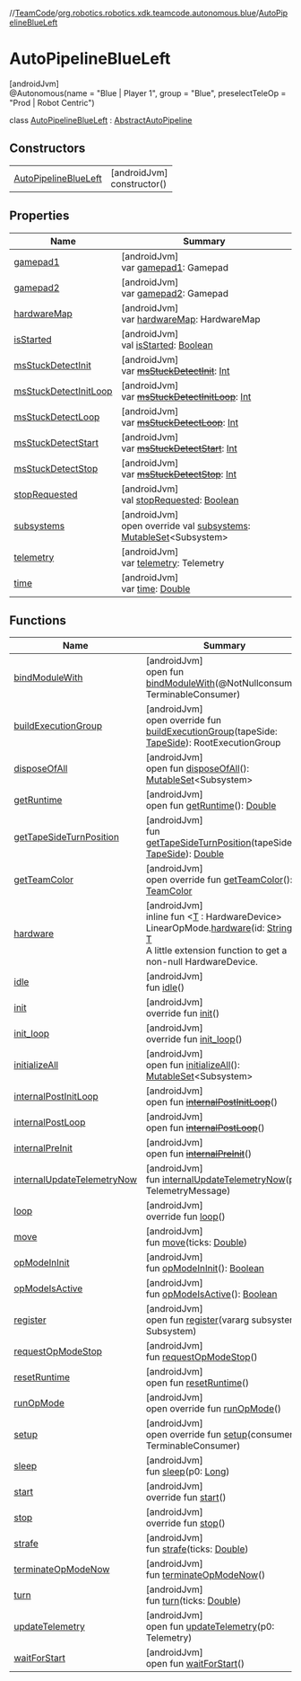 //[TeamCode](../../../index.md)/[org.robotics.robotics.xdk.teamcode.autonomous.blue](../index.md)/[AutoPipelineBlueLeft](index.md)

# AutoPipelineBlueLeft

[androidJvm]\
@Autonomous(name = &quot;Blue | Player 1&quot;, group = &quot;Blue&quot;, preselectTeleOp = &quot;Prod | Robot Centric&quot;)

class [AutoPipelineBlueLeft](index.md) : [AbstractAutoPipeline](../../org.robotics.robotics.xdk.teamcode.autonomous/-abstract-auto-pipeline/index.md)

## Constructors

| | |
|---|---|
| [AutoPipelineBlueLeft](-auto-pipeline-blue-left.md) | [androidJvm]<br>constructor() |

## Properties

| Name | Summary |
|---|---|
| [gamepad1](../../org.robotics.robotics.xdk.teamcode.mono/-mono-test-e-group-autonomous/index.md#1533398127%2FProperties%2F863896225) | [androidJvm]<br>var [gamepad1](../../org.robotics.robotics.xdk.teamcode.mono/-mono-test-e-group-autonomous/index.md#1533398127%2FProperties%2F863896225): Gamepad |
| [gamepad2](../../org.robotics.robotics.xdk.teamcode.mono/-mono-test-e-group-autonomous/index.md#1564417934%2FProperties%2F863896225) | [androidJvm]<br>var [gamepad2](../../org.robotics.robotics.xdk.teamcode.mono/-mono-test-e-group-autonomous/index.md#1564417934%2FProperties%2F863896225): Gamepad |
| [hardwareMap](../../org.robotics.robotics.xdk.teamcode.mono/-mono-test-e-group-autonomous/index.md#-1397214969%2FProperties%2F863896225) | [androidJvm]<br>var [hardwareMap](../../org.robotics.robotics.xdk.teamcode.mono/-mono-test-e-group-autonomous/index.md#-1397214969%2FProperties%2F863896225): HardwareMap |
| [isStarted](../../org.robotics.robotics.xdk.teamcode.mono/-mono-test-e-group-autonomous/index.md#1892877380%2FProperties%2F863896225) | [androidJvm]<br>val [isStarted](../../org.robotics.robotics.xdk.teamcode.mono/-mono-test-e-group-autonomous/index.md#1892877380%2FProperties%2F863896225): [Boolean](https://kotlinlang.org/api/latest/jvm/stdlib/kotlin/-boolean/index.html) |
| [msStuckDetectInit](../../org.robotics.robotics.xdk.teamcode.mono/-mono-test-e-group-autonomous/index.md#1483349743%2FProperties%2F863896225) | [androidJvm]<br>var [~~msStuckDetectInit~~](../../org.robotics.robotics.xdk.teamcode.mono/-mono-test-e-group-autonomous/index.md#1483349743%2FProperties%2F863896225): [Int](https://kotlinlang.org/api/latest/jvm/stdlib/kotlin/-int/index.html) |
| [msStuckDetectInitLoop](../../org.robotics.robotics.xdk.teamcode.mono/-mono-test-e-group-autonomous/index.md#-553001045%2FProperties%2F863896225) | [androidJvm]<br>var [~~msStuckDetectInitLoop~~](../../org.robotics.robotics.xdk.teamcode.mono/-mono-test-e-group-autonomous/index.md#-553001045%2FProperties%2F863896225): [Int](https://kotlinlang.org/api/latest/jvm/stdlib/kotlin/-int/index.html) |
| [msStuckDetectLoop](../../org.robotics.robotics.xdk.teamcode.mono/-mono-test-e-group-autonomous/index.md#363588571%2FProperties%2F863896225) | [androidJvm]<br>var [~~msStuckDetectLoop~~](../../org.robotics.robotics.xdk.teamcode.mono/-mono-test-e-group-autonomous/index.md#363588571%2FProperties%2F863896225): [Int](https://kotlinlang.org/api/latest/jvm/stdlib/kotlin/-int/index.html) |
| [msStuckDetectStart](../../org.robotics.robotics.xdk.teamcode.mono/-mono-test-e-group-autonomous/index.md#427944857%2FProperties%2F863896225) | [androidJvm]<br>var [~~msStuckDetectStart~~](../../org.robotics.robotics.xdk.teamcode.mono/-mono-test-e-group-autonomous/index.md#427944857%2FProperties%2F863896225): [Int](https://kotlinlang.org/api/latest/jvm/stdlib/kotlin/-int/index.html) |
| [msStuckDetectStop](../../org.robotics.robotics.xdk.teamcode.mono/-mono-test-e-group-autonomous/index.md#-409341632%2FProperties%2F863896225) | [androidJvm]<br>var [~~msStuckDetectStop~~](../../org.robotics.robotics.xdk.teamcode.mono/-mono-test-e-group-autonomous/index.md#-409341632%2FProperties%2F863896225): [Int](https://kotlinlang.org/api/latest/jvm/stdlib/kotlin/-int/index.html) |
| [stopRequested](../../org.robotics.robotics.xdk.teamcode.mono/-mono-test-e-group-autonomous/index.md#-1991443121%2FProperties%2F863896225) | [androidJvm]<br>val [stopRequested](../../org.robotics.robotics.xdk.teamcode.mono/-mono-test-e-group-autonomous/index.md#-1991443121%2FProperties%2F863896225): [Boolean](https://kotlinlang.org/api/latest/jvm/stdlib/kotlin/-boolean/index.html) |
| [subsystems](../../org.robotics.robotics.xdk.teamcode.autonomous/-abstract-auto-pipeline/subsystems.md) | [androidJvm]<br>open override val [subsystems](../../org.robotics.robotics.xdk.teamcode.autonomous/-abstract-auto-pipeline/subsystems.md): [MutableSet](https://kotlinlang.org/api/latest/jvm/stdlib/kotlin.collections/-mutable-set/index.html)&lt;Subsystem&gt; |
| [telemetry](../../org.robotics.robotics.xdk.teamcode.mono/-mono-test-e-group-autonomous/index.md#1097975490%2FProperties%2F863896225) | [androidJvm]<br>var [telemetry](../../org.robotics.robotics.xdk.teamcode.mono/-mono-test-e-group-autonomous/index.md#1097975490%2FProperties%2F863896225): Telemetry |
| [time](../../org.robotics.robotics.xdk.teamcode.mono/-mono-test-e-group-autonomous/index.md#-591827947%2FProperties%2F863896225) | [androidJvm]<br>var [time](../../org.robotics.robotics.xdk.teamcode.mono/-mono-test-e-group-autonomous/index.md#-591827947%2FProperties%2F863896225): [Double](https://kotlinlang.org/api/latest/jvm/stdlib/kotlin/-double/index.html) |

## Functions

| Name | Summary |
|---|---|
| [bindModuleWith](../../org.robotics.robotics.xdk.teamcode.autonomous.testing/-isolated-auto-testing/index.md#1091412264%2FFunctions%2F863896225) | [androidJvm]<br>open fun [bindModuleWith](../../org.robotics.robotics.xdk.teamcode.autonomous.testing/-isolated-auto-testing/index.md#1091412264%2FFunctions%2F863896225)(@NotNullconsumer: TerminableConsumer) |
| [buildExecutionGroup](build-execution-group.md) | [androidJvm]<br>open override fun [buildExecutionGroup](build-execution-group.md)(tapeSide: [TapeSide](../../org.robotics.robotics.xdk.teamcode.autonomous.detection/-tape-side/index.md)): RootExecutionGroup |
| [disposeOfAll](../../org.robotics.robotics.xdk.teamcode.autonomous.testing/-isolated-auto-testing/index.md#-1091733938%2FFunctions%2F863896225) | [androidJvm]<br>open fun [disposeOfAll](../../org.robotics.robotics.xdk.teamcode.autonomous.testing/-isolated-auto-testing/index.md#-1091733938%2FFunctions%2F863896225)(): [MutableSet](https://kotlinlang.org/api/latest/jvm/stdlib/kotlin.collections/-mutable-set/index.html)&lt;Subsystem&gt; |
| [getRuntime](../../org.robotics.robotics.xdk.teamcode.mono/-mono-test-e-group-autonomous/index.md#503260448%2FFunctions%2F863896225) | [androidJvm]<br>open fun [getRuntime](../../org.robotics.robotics.xdk.teamcode.mono/-mono-test-e-group-autonomous/index.md#503260448%2FFunctions%2F863896225)(): [Double](https://kotlinlang.org/api/latest/jvm/stdlib/kotlin/-double/index.html) |
| [getTapeSideTurnPosition](get-tape-side-turn-position.md) | [androidJvm]<br>fun [getTapeSideTurnPosition](get-tape-side-turn-position.md)(tapeSide: [TapeSide](../../org.robotics.robotics.xdk.teamcode.autonomous.detection/-tape-side/index.md)): [Double](https://kotlinlang.org/api/latest/jvm/stdlib/kotlin/-double/index.html) |
| [getTeamColor](get-team-color.md) | [androidJvm]<br>open override fun [getTeamColor](get-team-color.md)(): [TeamColor](../../org.robotics.robotics.xdk.teamcode.autonomous.detection/-team-color/index.md) |
| [hardware](../../org.robotics.robotics.xdk.teamcode.autonomous/hardware.md) | [androidJvm]<br>inline fun &lt;[T](../../org.robotics.robotics.xdk.teamcode.autonomous/hardware.md) : HardwareDevice&gt; LinearOpMode.[hardware](../../org.robotics.robotics.xdk.teamcode.autonomous/hardware.md)(id: [String](https://kotlinlang.org/api/latest/jvm/stdlib/kotlin/-string/index.html)): [T](../../org.robotics.robotics.xdk.teamcode.autonomous/hardware.md)<br>A little extension function to get a non-null HardwareDevice. |
| [idle](../../org.robotics.robotics.xdk.teamcode.mono/-mono-test-e-group-autonomous/index.md#-945285709%2FFunctions%2F863896225) | [androidJvm]<br>fun [idle](../../org.robotics.robotics.xdk.teamcode.mono/-mono-test-e-group-autonomous/index.md#-945285709%2FFunctions%2F863896225)() |
| [init](../../org.robotics.robotics.xdk.teamcode.mono/-mono-test-e-group-autonomous/index.md#-1617228809%2FFunctions%2F863896225) | [androidJvm]<br>override fun [init](../../org.robotics.robotics.xdk.teamcode.mono/-mono-test-e-group-autonomous/index.md#-1617228809%2FFunctions%2F863896225)() |
| [init_loop](../../org.robotics.robotics.xdk.teamcode.mono/-mono-test-e-group-autonomous/index.md#-493667936%2FFunctions%2F863896225) | [androidJvm]<br>override fun [init_loop](../../org.robotics.robotics.xdk.teamcode.mono/-mono-test-e-group-autonomous/index.md#-493667936%2FFunctions%2F863896225)() |
| [initializeAll](../../org.robotics.robotics.xdk.teamcode.autonomous.testing/-isolated-auto-testing/index.md#-1012677936%2FFunctions%2F863896225) | [androidJvm]<br>open fun [initializeAll](../../org.robotics.robotics.xdk.teamcode.autonomous.testing/-isolated-auto-testing/index.md#-1012677936%2FFunctions%2F863896225)(): [MutableSet](https://kotlinlang.org/api/latest/jvm/stdlib/kotlin.collections/-mutable-set/index.html)&lt;Subsystem&gt; |
| [internalPostInitLoop](../../org.robotics.robotics.xdk.teamcode.mono/-mono-test-e-group-autonomous/index.md#832637297%2FFunctions%2F863896225) | [androidJvm]<br>open fun [~~internalPostInitLoop~~](../../org.robotics.robotics.xdk.teamcode.mono/-mono-test-e-group-autonomous/index.md#832637297%2FFunctions%2F863896225)() |
| [internalPostLoop](../../org.robotics.robotics.xdk.teamcode.mono/-mono-test-e-group-autonomous/index.md#-180688735%2FFunctions%2F863896225) | [androidJvm]<br>open fun [~~internalPostLoop~~](../../org.robotics.robotics.xdk.teamcode.mono/-mono-test-e-group-autonomous/index.md#-180688735%2FFunctions%2F863896225)() |
| [internalPreInit](../../org.robotics.robotics.xdk.teamcode.mono/-mono-test-e-group-autonomous/index.md#958221314%2FFunctions%2F863896225) | [androidJvm]<br>open fun [~~internalPreInit~~](../../org.robotics.robotics.xdk.teamcode.mono/-mono-test-e-group-autonomous/index.md#958221314%2FFunctions%2F863896225)() |
| [internalUpdateTelemetryNow](../../org.robotics.robotics.xdk.teamcode.mono/-mono-test-e-group-autonomous/index.md#949931346%2FFunctions%2F863896225) | [androidJvm]<br>fun [internalUpdateTelemetryNow](../../org.robotics.robotics.xdk.teamcode.mono/-mono-test-e-group-autonomous/index.md#949931346%2FFunctions%2F863896225)(p0: TelemetryMessage) |
| [loop](../../org.robotics.robotics.xdk.teamcode.mono/-mono-test-e-group-autonomous/index.md#1557977315%2FFunctions%2F863896225) | [androidJvm]<br>override fun [loop](../../org.robotics.robotics.xdk.teamcode.mono/-mono-test-e-group-autonomous/index.md#1557977315%2FFunctions%2F863896225)() |
| [move](../../org.robotics.robotics.xdk.teamcode.autonomous/-abstract-auto-pipeline/move.md) | [androidJvm]<br>fun [move](../../org.robotics.robotics.xdk.teamcode.autonomous/-abstract-auto-pipeline/move.md)(ticks: [Double](https://kotlinlang.org/api/latest/jvm/stdlib/kotlin/-double/index.html)) |
| [opModeInInit](../../org.robotics.robotics.xdk.teamcode.mono/-mono-test-e-group-autonomous/index.md#1015161614%2FFunctions%2F863896225) | [androidJvm]<br>fun [opModeInInit](../../org.robotics.robotics.xdk.teamcode.mono/-mono-test-e-group-autonomous/index.md#1015161614%2FFunctions%2F863896225)(): [Boolean](https://kotlinlang.org/api/latest/jvm/stdlib/kotlin/-boolean/index.html) |
| [opModeIsActive](../../org.robotics.robotics.xdk.teamcode.mono/-mono-test-e-group-autonomous/index.md#-911330061%2FFunctions%2F863896225) | [androidJvm]<br>fun [opModeIsActive](../../org.robotics.robotics.xdk.teamcode.mono/-mono-test-e-group-autonomous/index.md#-911330061%2FFunctions%2F863896225)(): [Boolean](https://kotlinlang.org/api/latest/jvm/stdlib/kotlin/-boolean/index.html) |
| [register](../../org.robotics.robotics.xdk.teamcode.autonomous.testing/-isolated-auto-testing/index.md#-1973601324%2FFunctions%2F863896225) | [androidJvm]<br>open fun [register](../../org.robotics.robotics.xdk.teamcode.autonomous.testing/-isolated-auto-testing/index.md#-1973601324%2FFunctions%2F863896225)(vararg subsystem: Subsystem) |
| [requestOpModeStop](../../org.robotics.robotics.xdk.teamcode.mono/-mono-test-e-group-autonomous/index.md#-765560122%2FFunctions%2F863896225) | [androidJvm]<br>fun [requestOpModeStop](../../org.robotics.robotics.xdk.teamcode.mono/-mono-test-e-group-autonomous/index.md#-765560122%2FFunctions%2F863896225)() |
| [resetRuntime](../../org.robotics.robotics.xdk.teamcode.mono/-mono-test-e-group-autonomous/index.md#1757147609%2FFunctions%2F863896225) | [androidJvm]<br>open fun [resetRuntime](../../org.robotics.robotics.xdk.teamcode.mono/-mono-test-e-group-autonomous/index.md#1757147609%2FFunctions%2F863896225)() |
| [runOpMode](../../org.robotics.robotics.xdk.teamcode.autonomous/-abstract-auto-pipeline/run-op-mode.md) | [androidJvm]<br>open override fun [runOpMode](../../org.robotics.robotics.xdk.teamcode.autonomous/-abstract-auto-pipeline/run-op-mode.md)() |
| [setup](../../org.robotics.robotics.xdk.teamcode.autonomous.testing/-isolated-auto-testing/index.md#-1456822251%2FFunctions%2F863896225) | [androidJvm]<br>open override fun [setup](../../org.robotics.robotics.xdk.teamcode.autonomous.testing/-isolated-auto-testing/index.md#-1456822251%2FFunctions%2F863896225)(consumer: TerminableConsumer) |
| [sleep](../../org.robotics.robotics.xdk.teamcode.mono/-mono-test-e-group-autonomous/index.md#-1955259651%2FFunctions%2F863896225) | [androidJvm]<br>fun [sleep](../../org.robotics.robotics.xdk.teamcode.mono/-mono-test-e-group-autonomous/index.md#-1955259651%2FFunctions%2F863896225)(p0: [Long](https://kotlinlang.org/api/latest/jvm/stdlib/kotlin/-long/index.html)) |
| [start](../../org.robotics.robotics.xdk.teamcode.mono/-mono-test-e-group-autonomous/index.md#-1200709743%2FFunctions%2F863896225) | [androidJvm]<br>override fun [start](../../org.robotics.robotics.xdk.teamcode.mono/-mono-test-e-group-autonomous/index.md#-1200709743%2FFunctions%2F863896225)() |
| [stop](../../org.robotics.robotics.xdk.teamcode.mono/-mono-test-e-group-autonomous/index.md#841039173%2FFunctions%2F863896225) | [androidJvm]<br>override fun [stop](../../org.robotics.robotics.xdk.teamcode.mono/-mono-test-e-group-autonomous/index.md#841039173%2FFunctions%2F863896225)() |
| [strafe](../../org.robotics.robotics.xdk.teamcode.autonomous/-abstract-auto-pipeline/strafe.md) | [androidJvm]<br>fun [strafe](../../org.robotics.robotics.xdk.teamcode.autonomous/-abstract-auto-pipeline/strafe.md)(ticks: [Double](https://kotlinlang.org/api/latest/jvm/stdlib/kotlin/-double/index.html)) |
| [terminateOpModeNow](../../org.robotics.robotics.xdk.teamcode.mono/-mono-test-e-group-autonomous/index.md#-167858447%2FFunctions%2F863896225) | [androidJvm]<br>fun [terminateOpModeNow](../../org.robotics.robotics.xdk.teamcode.mono/-mono-test-e-group-autonomous/index.md#-167858447%2FFunctions%2F863896225)() |
| [turn](../../org.robotics.robotics.xdk.teamcode.autonomous/-abstract-auto-pipeline/turn.md) | [androidJvm]<br>fun [turn](../../org.robotics.robotics.xdk.teamcode.autonomous/-abstract-auto-pipeline/turn.md)(ticks: [Double](https://kotlinlang.org/api/latest/jvm/stdlib/kotlin/-double/index.html)) |
| [updateTelemetry](../../org.robotics.robotics.xdk.teamcode.mono/-mono-test-e-group-autonomous/index.md#1080474565%2FFunctions%2F863896225) | [androidJvm]<br>open fun [updateTelemetry](../../org.robotics.robotics.xdk.teamcode.mono/-mono-test-e-group-autonomous/index.md#1080474565%2FFunctions%2F863896225)(p0: Telemetry) |
| [waitForStart](../../org.robotics.robotics.xdk.teamcode.mono/-mono-test-e-group-autonomous/index.md#246695705%2FFunctions%2F863896225) | [androidJvm]<br>open fun [waitForStart](../../org.robotics.robotics.xdk.teamcode.mono/-mono-test-e-group-autonomous/index.md#246695705%2FFunctions%2F863896225)() |
